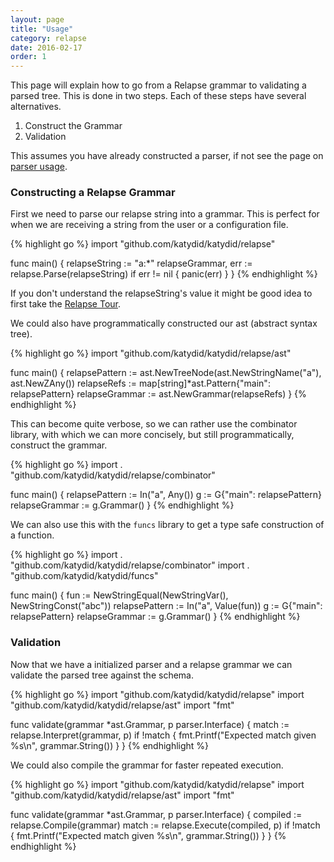 ```yaml
---
layout: page
title: "Usage"
category: relapse
date: 2016-02-17
order: 1
---
```


This page will explain how to go from a Relapse grammar to validating a parsed tree.
This is done in two steps.
Each of these steps have several alternatives.

  1. Construct the Grammar
  2. Validation

This assumes you have already constructed a parser, if not see the page on [parser usage](../parser/addingparsers.html).

### Constructing a Relapse Grammar

First we need to parse our relapse string into a grammar.
This is perfect for when we are receiving a string from the user or a configuration file.

{% highlight go %}
import "github.com/katydid/katydid/relapse"

func main() {
	relapseString := "a:*"
	relapseGrammar, err := relapse.Parse(relapseString)
	if err != nil {
		panic(err)
	}
}
{% endhighlight %}

If you don't understand the relapseString's value it might be good idea to first take the [Relapse Tour](http://katydid.github.io/tour).

We could also have programmatically constructed our ast (abstract syntax tree).

{% highlight go %}
import "github.com/katydid/katydid/relapse/ast"

func main() {
	relapsePattern := ast.NewTreeNode(ast.NewStringName("a"), ast.NewZAny())
	relapseRefs := map[string]*ast.Pattern{"main": relapsePattern}
	relapseGrammar := ast.NewGrammar(relapseRefs)
}
{% endhighlight %}

This can become quite verbose, so we can rather use the combinator library, with which we can more concisely, but still programmatically, construct the grammar.

{% highlight go %}
import . "github.com/katydid/katydid/relapse/combinator"

func main() {
	relapsePattern := In("a", Any())
	g := G{"main": relapsePattern}
	relapseGrammar := g.Grammar()
}
{% endhighlight %}

We can also use this with the `funcs` library to get a type safe construction of a function.

{% highlight go %}
import . "github.com/katydid/katydid/relapse/combinator"
import . "github.com/katydid/katydid/funcs"

func main() {
	fun := NewStringEqual(NewStringVar(), NewStringConst("abc"))
	relapsePattern := In("a", Value(fun))
	g := G{"main": relapsePattern}
	relapseGrammar := g.Grammar()
}
{% endhighlight %}

### Validation

Now that we have a initialized parser and a relapse grammar we can validate the parsed tree against the schema.

{% highlight go %}
import "github.com/katydid/katydid/relapse"
import "github.com/katydid/katydid/relapse/ast"
import "fmt"

func validate(grammar *ast.Grammar, p parser.Interface) {
	match := relapse.Interpret(grammar, p)
	if !match {
		fmt.Printf("Expected match given %s\n", grammar.String())
	}
}
{% endhighlight %}

We could also compile the grammar for faster repeated execution.

{% highlight go %}
import "github.com/katydid/katydid/relapse"
import "github.com/katydid/katydid/relapse/ast"
import "fmt"

func validate(grammar *ast.Grammar, p parser.Interface) {
	compiled := relapse.Compile(grammar)
	match := relapse.Execute(compiled, p)
	if !match {
		fmt.Printf("Expected match given %s\n", grammar.String())
	}
}
{% endhighlight %}
